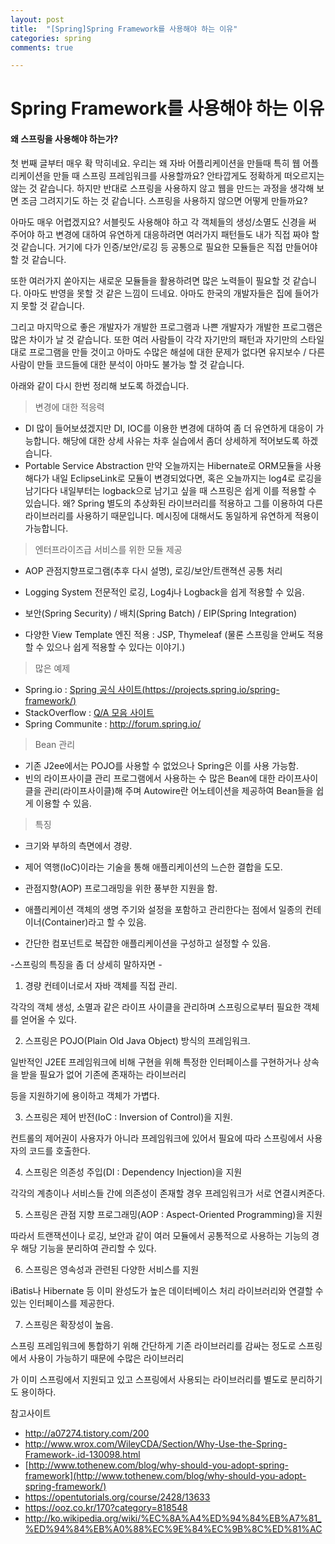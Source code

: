 ```yaml
---
layout: post
title:  "[Spring]Spring Framework를 사용해야 하는 이유"
categories: spring
comments: true

---
```


# Spring Framework를 사용해야 하는 이유



#### 왜 스프링을 사용해야 하는가?

 

  첫 번째 글부터 매우 확 막히네요. 우리는 왜 자바 어플리케이션을 만들때 특히 웹 어플리케이션을 만들 때 스프링 프레임워크를 사용할까요? 안타깝게도 정확하게 떠오르지는 않는 것 같습니다. 하지만 반대로 스프링을 사용하지 않고 웹을 만드는 과정을 생각해 보면 조금 그려지기도 하는 것 같습니다. 스프링을 사용하지 않으면 어떻게 만들까요?

  아마도 매우 어렵겠지요? 서블릿도 사용해야 하고 각 객체들의 생성/소멸도 신경을 써 주어야 하고 변경에 대하여 유연하게 대응하려면 여러가지 패턴들도 내가 직접 짜야 할 것 같습니다. 거기에 다가 인증/보안/로깅 등 공통으로 필요한 모듈들은 직접 만들어야 할 것 같습니다.

  또한 여러가지 쏟아지는 새로운 모듈들을 활용하려면 많은 노력들이 필요할 것 같습니다. 아마도 반영을 못할 것 같은 느낌이 드네요. 아마도 한국의 개발자들은 집에 들어가지 못할 것 같습니다.

  그리고 마지막으로 좋은 개발자가 개발한 프로그램과 나쁜 개발자가 개발한 프로그램은 많은 차이가 날 것 같습니다. 또한 여러 사람들이 각각 자기만의 패턴과 자기만의 스타일대로 프로그램을 만들 것이고 아마도 수많은 해설에 대한 문제가 없다면 유지보수 / 다른 사람이 만들 코드들에 대한 분석이 아마도 불가능 할 것 같습니다.

아래와 같이 다시 한번 정리해 보도록 하겠습니다.

> 변경에 대한 적응력

- DI
  많이 들어보셨겠지만 DI, IOC를 이용한 변경에 대하여 좀 더 유연하게 대응이 가능합니다. 해당에 대한 상세 사유는 차후 실습에서 좀더 상세하게 적어보도록 하겠습니다.
- Portable Service Abstraction
  만약 오늘까지는 Hibernate로 ORM모듈을 사용해다가 내일 EclipseLink로 모듈이 변경되었다면, 혹은 오늘까지는 log4로 로깅을 남기다다 내일부터는 logback으로 남기고 싶을 때 스프링은 쉽게 이를 적용할 수 있습니다. 왜? Spring 별도의 추상화된 라이브러리를 적용하고 그를 이용하여 다른 라이브러리를 사용하기 때문입니다. 메시징에 대해서도 동일하게 유연하게 적용이 가능합니다.



> 엔터프라이즈급 서비스를 위한 모듈 제공

- AOP
  관점지향프로그램(추후 다시 설명), 로깅/보안/트랜젹션 공통 처리
- Logging System
  전문적인 로깅, Log4j나 Logback을 쉽게 적용할 수 있음.
- 보안(Spring Security) / 배치(Spring Batch) / EIP(Spring Integration)
  
- 다양한 View Template 엔진 적용 : JSP, Thymeleaf
  (물론 스프링을 안써도 적용할 수 있으나 쉽게 적용할 수 있다는 이야기.)



> 많은 예제

- Spring.io : [Spring 공식 사이트(https://projects.spring.io/spring-framework/)](https://projects.spring.io/spring-framework/)
- StackOverflow : [Q/A 모음 사이트](http://stackoverflow.com/)
- Spring Communite : http://forum.spring.io/



> Bean 관리

- 기존 J2ee에서는 POJO를 사용할 수 없었으나 Spring은 이를 사용 가능함.
- 빈의 라이프사이클 관리
  프로그램에서 사용하는 수 많은 Bean에 대한 라이프사이클을 관리(라이프사이클)해 주며 Autowire란 어노테이션을 제공하여 Bean들을 쉽게 이용할 수 있음.



> 특징

* 크기와 부하의 측면에서 경량.

* 제어 역행(IoC)이라는 기술을 통해 애플리케이션의 느슨한 결합을 도모.

* 관점지향(AOP) 프로그래밍을 위한 풍부한 지원을 함.

* 애플리케이션 객체의 생명 주기와 설정을 포함하고 관리한다는 점에서 일종의 컨테이너(Container)라고 할 수 있음.

* 간단한 컴포넌트로 복잡한 애플리케이션을 구성하고 설정할 수 있음.

  

-스프링의 특징을 좀 더 상세히 말하자면 -

1)  경량 컨테이너로서 자바 객체를 직접 관리.

  각각의 객체 생성, 소멸과 같은 라이프 사이클을 관리하며 스프링으로부터 필요한 객체를 얻어올 수 있다.

2)  스프링은 POJO(Plain Old Java Object) 방식의 프레임워크.

  일반적인 J2EE 프레임워크에 비해 구현을 위해 특정한 인터페이스를 구현하거나 상속을 받을 필요가 없어 기존에 존재하는 라이브러리

  등을 지원하기에 용이하고 객체가 가볍다.

3)  스프링은 제어 반전(IoC : Inversion of Control)을 지원.

  컨트롤의 제어권이 사용자가 아니라 프레임워크에 있어서 필요에 따라 스프링에서 사용자의 코드를 호출한다.

4)  스프링은 의존성 주입(DI : Dependency Injection)을 지원

  각각의 계층이나 서비스들 간에 의존성이 존재할 경우 프레임워크가 서로 연결시켜준다.

5)  스프링은 관점 지향 프로그래밍(AOP : Aspect-Oriented Programming)을 지원

  따라서 트랜잭션이나 로깅, 보안과 같이 여러 모듈에서 공통적으로 사용하는 기능의 경우 해당 기능을 분리하여 관리할 수 있다.

6)  스프링은 영속성과 관련된 다양한 서비스를 지원

  iBatis나 Hibernate 등 이미 완성도가 높은 데이터베이스 처리 라이브러리와 연결할 수 있는 인터페이스를 제공한다.

7)  스프링은 확장성이 높음.

  스프링 프레임워크에 통합하기 위해 간단하게 기존 라이브러리를 감싸는 정도로 스프링에서 사용이 가능하기 때문에 수많은 라이브러리

  가 이미 스프링에서 지원되고 있고 스프링에서 사용되는 라이브러리를 별도로 분리하기도 용이하다.



참고사이트

- http://a07274.tistory.com/200
- http://www.wrox.com/WileyCDA/Section/Why-Use-the-Spring-Framework-.id-130098.html
- [http://www.tothenew.com/blog/why-should-you-adopt-spring-framework](http://www.tothenew.com/blog/why-should-you-adopt-spring-framework/)
- https://opentutorials.org/course/2428/13633
-  https://ooz.co.kr/170?category=818548
- http://ko.wikipedia.org/wiki/%EC%8A%A4%ED%94%84%EB%A7%81_%ED%94%84%EB%A0%88%EC%9E%84%EC%9B%8C%ED%81%AC